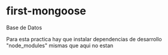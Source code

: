 # first-mongoose
Base de Datos

Para esta practica hay que instalar dependencias de desarrollo "node_modules" mismas que aqui no estan 
